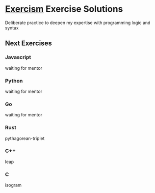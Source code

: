 [Exercism](https://exercism.io) Exercise Solutions
=============================

Deliberate practice to deepen my expertise with programming logic and syntax

## Next Exercises

### Javascript
waiting for mentor

### Python
waiting for mentor

### Go
waiting for mentor

### Rust
pythagorean-triplet

### C++
leap

### C
isogram
